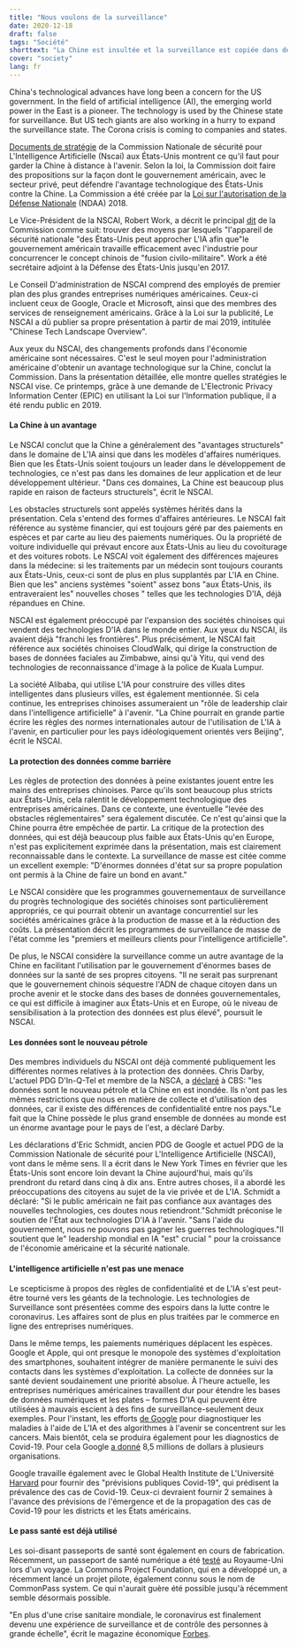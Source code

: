 ```yaml
---
title: "Nous voulons de la surveillance"
date: 2020-12-18
draft: false
tags: "Société"
shorttext: "La Chine est insultée et la surveillance est copiée dans des chambres sombres. Vive l'hypocrite occidental!"
cover: "society"
lang: fr
---
```


China's technological advances have long been a concern for the US government. In the field of artificial intelligence (AI), the emerging world power in the East is a pioneer. The technology is used by the Chinese state for surveillance. But US tech giants are also working in a hurry to expand the surveillance state. The Corona crisis is coming to companies and states.

[Documents de stratégie](/static/downloads/EPIC-19-09-11-NSCAI-FOIA-20200331-3rd-Production-pt9.pdf "Chinese Tech Landscape") de la Commission Nationale de sécurité pour L'Intelligence Artificielle (Nscai) aux États-Unis montrent ce qu'il faut pour garder la Chine à distance à l'avenir. Selon la loi, la Commission doit faire des propositions sur la façon dont le gouvernement américain, avec le secteur privé, peut défendre l'avantage technologique des États-Unis contre la Chine. La Commission a été créée par la [Loi sur l'autorisation de la Défense Nationale](https://www.congress.gov/bill/115th-congress/house-bill/2810 "National Defense Authorization Act for Fiscal Year 2018") (NDAA) 2018.

Le Vice-Président de la NSCAI, Robert Work, a décrit le principal [dit](/static/downloads/EPIC-19-09-11-NSCAI-FOIA-20200331-3rd-Production-pt1.pdf "AI Commission - Status Update") de la Commission comme suit: trouver des moyens par lesquels "l'appareil de sécurité nationale "des États-Unis peut approcher L'IA afin que"le gouvernement américain travaille efficacement avec l'industrie pour concurrencer le concept chinois de "fusion civilo-militaire". Work a été secrétaire adjoint à la Défense des États-Unis jusqu'en 2017.

Le Conseil D'administration de NSCAI comprend des employés de premier plan des plus grandes entreprises numériques américaines. Ceux-ci incluent ceux de Google, Oracle et Microsoft, ainsi que des membres des services de renseignement américains. Grâce à la Loi sur la publicité, Le NSCAI a dû publier sa propre présentation à partir de mai 2019, intitulée "Chinese Tech Landscape Overview".

Aux yeux du NSCAI, des changements profonds dans l'économie américaine sont nécessaires. C'est le seul moyen pour l'administration américaine d'obtenir un avantage technologique sur la Chine, conclut la Commission. Dans la présentation détaillée, elle montre quelles stratégies le NSCAI vise. Ce printemps, grâce à une demande de L'Electronic Privacy Information Center (EPIC) en utilisant la Loi sur l'Information publique, il a été rendu public en 2019.

#### La Chine à un avantage

Le NSCAI conclut que la Chine a généralement des "avantages structurels" dans le domaine de L'IA ainsi que dans les modèles d'affaires numériques. Bien que les États-Unis soient toujours un leader dans le développement de technologies, ce n'est pas dans les domaines de leur application et de leur développement ultérieur. "Dans ces domaines, La Chine est beaucoup plus rapide en raison de facteurs structurels", écrit le NSCAI.

Les obstacles structurels sont appelés systèmes hérités dans la présentation. Cela s'entend des formes d'affaires antérieures. Le NSCAI fait référence au système financier, qui est toujours géré par des paiements en espèces et par carte au lieu des paiements numériques. Ou la propriété de voiture individuelle qui prévaut encore aux États-Unis au lieu du covoiturage et des voitures robots. Le NSCAI voit également des différences majeures dans la médecine: si les traitements par un médecin sont toujours courants aux États-Unis, ceux-ci sont de plus en plus supplantés par L'IA en Chine. Bien que les" anciens systèmes "soient" assez bons "aux États-Unis, ils entraveraient les" nouvelles choses " telles que les technologies D'IA, déjà répandues en Chine.

NSCAI est également préoccupé par l'expansion des sociétés chinoises qui vendent des technologies D'IA dans le monde entier. Aux yeux du NSCAI, ils avaient déjà "franchi les frontières". Plus précisément, le NSCAI fait référence aux sociétés chinoises CloudWalk, qui dirige la construction de bases de données faciales au Zimbabwe, ainsi qu'à Yitu, qui vend des technologies de reconnaissance d'image à la police de Kuala Lumpur.

La société Alibaba, qui utilise L'IA pour construire des villes dites intelligentes dans plusieurs villes, est également mentionnée. Si cela continue, les entreprises chinoises assumeraient un "rôle de leadership clair dans l'intelligence artificielle" à l'avenir. "La Chine pourrait en grande partie écrire les règles des normes internationales autour de l'utilisation de L'IA à l'avenir, en particulier pour les pays idéologiquement orientés vers Beijing", écrit le NSCAI.

#### La protection des données comme barrière

Les règles de protection des données à peine existantes jouent entre les mains des entreprises chinoises. Parce qu'ils sont beaucoup plus stricts aux États-Unis, cela ralentit le développement technologique des entreprises américaines. Dans ce contexte, une éventuelle "levée des obstacles réglementaires" sera également discutée. Ce n'est qu'ainsi que la Chine pourra être empêchée de partir. La critique de la protection des données, qui est déjà beaucoup plus faible aux États-Unis qu'en Europe, n'est pas explicitement exprimée dans la présentation, mais est clairement reconnaissable dans le contexte. La surveillance de masse est citée comme un excellent exemple: "D'énormes données d'état sur sa propre population ont permis à la Chine de faire un bond en avant."

Le NSCAI considère que les programmes gouvernementaux de surveillance du progrès technologique des sociétés chinoises sont particulièrement appropriés, ce qui pourrait obtenir un avantage concurrentiel sur les sociétés américaines grâce à la production de masse et à la réduction des coûts. La présentation décrit les programmes de surveillance de masse de l'état comme les "premiers et meilleurs clients pour l'intelligence artificielle".

De plus, le NSCAI considère la surveillance comme un autre avantage de la Chine en facilitant l'utilisation par le gouvernement d'énormes bases de données sur la santé de ses propres citoyens. "Il ne serait pas surprenant que le gouvernement chinois séquestre l'ADN de chaque citoyen dans un proche avenir et le stocke dans des bases de données gouvernementales, ce qui est difficile à imaginer aux États-Unis et en Europe, où le niveau de sensibilisation à la protection des données est plus élevé", poursuit le NSCAI.

#### Les données sont le nouveau pétrole

Des membres individuels du NSCAI ont déjà commenté publiquement les différentes normes relatives à la protection des données. Chris Darby, L'actuel PDG D'In-Q-Tel et membre de la NSCA, a [déclaré](https://www.cbsnews.com/news/intelligence-matters-in-q-tel-president-chris-darby-on-the-intelligence-communitys-innovation-challenges/ "In-Q-Tel President Chris Darby on the intelligence community's innovation challenges") à CBS: "les données sont le nouveau pétrole et la Chine en est inondée. Ils n'ont pas les mêmes restrictions que nous en matière de collecte et d'utilisation des données, car il existe des différences de confidentialité entre nos pays."Le fait que la Chine possède le plus grand ensemble de données au monde est un énorme avantage pour le pays de l'est, a déclaré Darby.

Les déclarations d'Eric Schmidt, ancien PDG de Google et actuel PDG de la Commission Nationale de sécurité pour L'Intelligence Artificielle (NSCAI), vont dans le même sens. Il a écrit dans le New York Times en février que les États-Unis sont encore loin devant la Chine aujourd'hui, mais qu'ils prendront du retard dans cinq à dix ans. Entre autres choses, il a abordé les préoccupations des citoyens au sujet de la vie privée et de L'IA. Schmidt a déclaré: "Si le public américain ne fait pas confiance aux avantages des nouvelles technologies, ces doutes nous retiendront."Schmidt préconise le soutien de l'État aux technologies D'IA à l'avenir. "Sans l'aide du gouvernement, nous ne pouvons pas gagner les guerres technologiques."Il soutient que le" leadership mondial en IA "est" crucial " pour la croissance de l'économie américaine et la sécurité nationale.

#### L'intelligence artificielle n'est pas une menace

Le scepticisme à propos des règles de confidentialité et de L'IA s'est peut-être tourné vers les géants de la technologie. Les technologies de Surveillance sont présentées comme des espoirs dans la lutte contre le coronavirus. Les affaires sont de plus en plus traitées par le commerce en ligne des entreprises numériques.

Dans le même temps, les paiements numériques déplacent les espèces. Google et Apple, qui ont presque le monopole des systèmes d'exploitation des smartphones, souhaitent intégrer de manière permanente le suivi des contacts dans les systèmes d'exploitation. La collecte de données sur la santé devient soudainement une priorité absolue. À l'heure actuelle, les entreprises numériques américaines travaillent dur pour étendre les bases de données numériques et les plates – formes D'IA qui peuvent être utilisées à mauvais escient à des fins de surveillance-seulement deux exemples. Pour l'instant, les efforts [de Google](https://cloud.google.com/press-releases/2020/0902/predictivehealthdiu "Defense Innovation Unit Selects Google Cloud to Help U.S. Military Health System with Predictive Cancer Diagnoses") pour diagnostiquer les maladies à l'aide de L'IA et des algorithmes à l'avenir se concentrent sur les cancers. Mais bientôt, cela se produira également pour les diagnostics de Covid-19. Pour cela Google [a donné](https://www.beckershospitalreview.com/healthcare-information-technology/google-donates-8-5m-to-31-organizations-for-covid-19-ai-data-analytics-efforts.html "Google donates $8.5M to 31 organizations for COVID-19 AI, data analytics efforts") 8,5 millions de dollars à plusieurs organisations.

Google travaille également avec le Global Health Institute de L'Université [Harvard](https://cloud.google.com/blog/products/ai-machine-learning/google-cloud-is-releasing-the-covid-19-public-forecasts "Google Cloud AI and Harvard Global Health Institute Collaborate on new COVID-19 forecasting model") pour fournir des "prévisions publiques Covid-19", qui prédisent la prévalence des cas de Covid-19. Ceux-ci devraient fournir 2 semaines à l'avance des prévisions de l'émergence et de la propagation des cas de Covid-19 pour les districts et les États américains.

#### Le pass santé est déjà utilisé

Les soi-disant passeports de santé sont également en cours de fabrication. Récemment, un passeport de santé numérique a été [testé](https://www.theguardian.com/world/2020/oct/17/digital-health-passport-trials-commonpass-travel-covid-19 "Digital 'health passport' trials under way to aid reopening of borders") au Royaume-Uni lors d'un voyage. La Commons Project Foundation, qui en a développé un, a récemment lancé un projet pilote, également connu sous le nom de CommonPass system. Ce qui n'aurait guère été possible jusqu'à récemment semble désormais possible.

"En plus d'une crise sanitaire mondiale, le coronavirus est finalement devenu une expérience de surveillance et de contrôle des personnes à grande échelle", écrit le magazine économique [Forbes](https://www.forbes.com/sites/simonchandler/2020/04/13/how-smart-cities-are-protecting-against-coronavirus-but-threatening-privacy/?sh=22bd5a501cc3 "How Smart Cities Are Protecting Against Coronavirus But Threatening Privacy").
